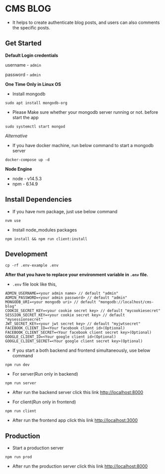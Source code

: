 # CMS BLOG

- It helps to create authenticate blog posts, and users can also comments the specific posts.

## Get Started

**Default Login credentials**

username - `admin`

password - `admin`

**One Time Only in Linux OS**

- Install mongodb
```shell
sudo apt install mongodb-org
```

- Please Make sure whether your mongodb server running or not. before start the app
```
sudo systemctl start mongod
```

*Alternative*

- If you have docker machine, run below command to start a mongodb server
```shell
docker-compose up -d
```

**Node Engine**
- node - v14.5.3
- npm - 6.14.9

## Install Dependencies

- If you have nvm package, just use below command
```shell
nvm use
```

- Install node_modules packages
```shell
npm install && npm run client:install
```

## Development

```shell
cp -rf .env-example .env
```

**After that you have to replace your environment variable in `.env` file.**

- `.env` file look like this,

```env
ADMIN_USERNAME=<your admin name> // default "admin"
ADMIN_PASSWORD=<your admin password> // default "admin"
MONGODB_URI=<your mongodb uri> // default "mongodb://localhost/cms-blog"
COOKIE_SECRET_KEY=<your cookie secret key> // default "mycookiesecret"
SESSION_SECRET_KEY=<your cookie secret key> // default "mysessionsecret"
JWT_SECRET_KEY=<your jwt secret key> // default "myjwtsecret"
FACEBOOK_CLIENT_ID=<Your facebook client id>(Optional)
FACEBOOK_CLIENT_SECRET=<Your facebook client secret key>(Optional)
GOOGLE_CLIENT_ID=<Your google client id>(Optional)
GOOGLE_CLIENT_SECRET=<Your google client secret key>(Optional)
```

- If you start a both backend and frontend simultaneously, use below command
```shell
npm run dev
```

- For server(Run only in backend)
```shell
npm run server
```

- After run the backend server click this link [http://localhost:8000](http://localhost:8000)

- For client(Run only in frontend)
```shell
npm run client
```
- After run the frontend app click this link [http://localhost:3000](http://localhost:3000)

## Production

- Start a production server
```shell
npm run prod
```

- After run the production server click this link [http://localhost:8000](http://localhost:8000)

